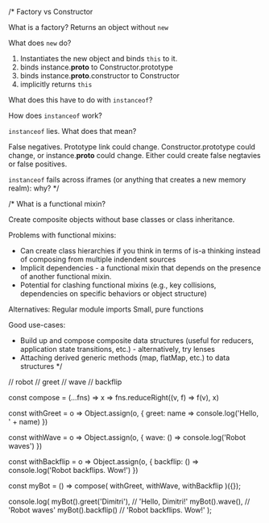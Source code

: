 /*
Factory vs Constructor

What is a factory?
Returns an object without `new`

What does `new` do?
1. Instantiates the new object and binds `this` to it.
2. binds instance.__proto__ to Constructor.prototype
3. binds instance.__proto__.constructor to Constructor
4. implicitly returns `this`

What does this have to do with `instanceof`?

How does `instanceof` work?

`instanceof` lies. What does that mean?

False negatives. Prototype link could change. Constructor.prototype could change, or instance.__proto__ could change. Either could create false negtavies or false positives.

`instanceof` fails across iframes (or anything that creates a new memory realm): why?
*/

/*
What is a functional mixin?

Create composite objects without base classes or class inheritance.

Problems with functional mixins:
* Can create class hierarchies if you think in terms of is-a thinking instead of composing from multiple indendent sources
* Implicit dependencies - a functional mixin that depends on the presence of another functional mixin.
* Potential for clashing functional mixins (e.g., key collisions, dependencies on specific behaviors or object structure)

Alternatives:
Regular module imports
Small, pure functions

Good use-cases:
* Build up and compose composite data structures (useful for reducers, application state transitions, etc.) - alternatively, try lenses
* Attaching derived generic methods (map, flatMap, etc.) to data structures
*/

// robot
// greet
// wave
// backflip

const compose = (...fns) => x => fns.reduceRight((v, f) => f(v), x)

const withGreet = o => 
	Object.assign(o, {
      greet: name => console.log('Hello, ' + name)
    })

const withWave = o =>
	Object.assign(o, {
    wave: () => console.log('Robot waves')
    })

const withBackflip = o =>
	Object.assign(o, {
    backflip: () => console.log('Robot backflips. Wow!')
    })


const myBot = () => compose(
  withGreet,
  withWave,
  withBackflip
)({});

console.log(
  myBot().greet('Dimitri'), // 'Hello, Dimitri!'
  myBot().wave(),           //  'Robot waves'
  myBot().backflip()       // 'Robot backflips. Wow!'
);
